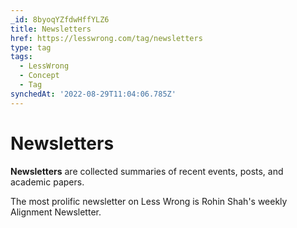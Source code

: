```yaml
---
_id: 8byoqYZfdwHffYLZ6
title: Newsletters
href: https://lesswrong.com/tag/newsletters
type: tag
tags:
  - LessWrong
  - Concept
  - Tag
synchedAt: '2022-08-29T11:04:06.785Z'
---
```

# Newsletters

**Newsletters** are collected summaries of recent events, posts, and academic papers.

The most prolific newsletter on Less Wrong is Rohin Shah's weekly Alignment Newsletter.